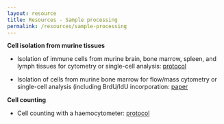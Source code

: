 ```yaml
---
layout: resource
title: Resources - Sample processing
permalink: /resources/sample-processing
---
```


**Cell isolation from murine tissues**

- Isolation of immune cells from murine brain, bone marrow, spleen, and lymph tissues for cytometry or single-cell analysis: [protocol](https://www.protocols.io/private/febfc0a9a33e11eba7270a58a9feac02)

- Isolation of cells from murine bone marrow for flow/mass cytometry or single-cell analysis (including BrdU/IdU incorporation: [paper](https://link.springer.com/protocol/10.1007/978-1-4939-9454-0_12)

**Cell counting**

- Cell counting with a haemocytometer: [protocol](https://dx.doi.org/10.17504/protocols.io.btqgnmtw)

<br />
